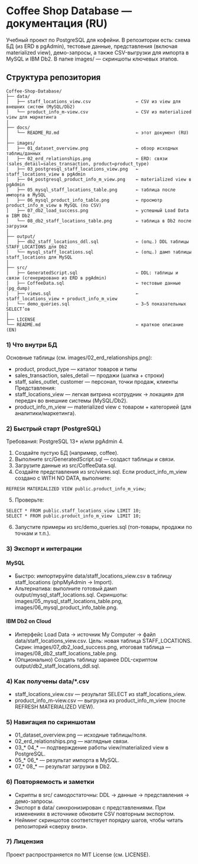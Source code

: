 # Coffee Shop Database — документация (RU)

Учебный проект по PostgreSQL для кофейни.
В репозитории есть: схема БД (из ERD в pgAdmin), тестовые данные, представления (включая materialized view), демо-запросы, а также CSV-выгрузки для импорта в MySQL и IBM Db2. В папке images/ — скриншоты ключевых этапов.

## Структура репозитория
```
Coffee-Shop-Database/
├── data/
│   ├── staff_locations_view.csv                 ← CSV из view для внешних систем (MySQL/Db2)
│   └── product_info_m-view.csv                  ← CSV из materialized view для маркетинга
│
├── docs/
│   └── README_RU.md                             ← этот документ (RU)
│
├── images/
│   ├── 01_dataset_overview.png                  ← обзор исходных таблиц/данных
│   ├── 02_erd_relationships.png                 ← ERD: связи (sales_detail↔sales_transaction, product↔product_type)
│   ├── 03_postgresql_staff_locations_view.png   ← staff_locations_view в pgAdmin
│   ├── 04_postgresql_product_info_m_view.png    ← materialized view в pgAdmin
│   ├── 05_mysql_staff_locations_table.png       ← таблица после импорта в MySQL
│   ├── 06_mysql_product_info_table.png          ← просмотр product_info_m_view в MySQL (по CSV)
│   ├── 07_db2_load_success.png                  ← успешный Load Data в IBM Db2
│   └── 08_db2_staff_locations_table.png         ← таблица в Db2 после загрузки
│
├── output/
│   ├── db2_staff_locations_ddl.sql              ← (опц.) DDL таблицы STAFF_LOCATIONS для Db2
│   └── mysql_staff_locations.sql                ← (опц.) дамп таблицы staff_locations для MySQL
│
├── src/
│   ├── GeneratedScript.sql                      ← DDL: таблицы и связи (сгенерировано из ERD в pgAdmin)
│   ├── CoffeeData.sql                           ← тестовые данные (pg_dump)
│   ├── views.sql                                ← staff_locations_view + product_info_m_view
│   └── demo_queries.sql                         ← 3–5 показательных SELECT’ов
│
├── LICENSE
└── README.md                                    ← краткое описание (EN)

```

### 1) Что внутри БД

Основные таблицы (см. images/02_erd_relationships.png):
- product, product_type — каталог товаров и типы
- sales_transaction, sales_detail — продажи (шапка + строки)
- staff, sales_outlet, customer — персонал, точки продаж, клиенты
Представления:
- staff_locations_view — легкая витрина «сотрудник → локация» для передач во внешние системы (MySQL/Db2).
- product_info_m_view — materialized view с товаром + категорией (для аналитики/маркетинга).

### 2) Быстрый старт (PostgreSQL)
Требования: PostgreSQL 13+ и/или pgAdmin 4.
1. Создайте пустую БД (например, coffee).
2. Выполните src/GeneratedScript.sql — создаст таблицы и связи.
3. Загрузите данные из src/CoffeeData.sql.
4. Создайте представления из src/views.sql.
Если product_info_m_view создано с WITH NO DATA, выполните:
```
REFRESH MATERIALIZED VIEW public.product_info_m_view;
```
5. Проверьте:
```
SELECT * FROM public.staff_locations_view LIMIT 10;
SELECT * FROM public.product_info_m_view  LIMIT 10;
```
6. Запустите примеры из src/demo_queries.sql (топ-товары, продажи по точкам и т.п.).

### 3) Экспорт и интеграции

#### MySQL
- Быстро: импортируйте data/staff_locations_view.csv в таблицу staff_locations (phpMyAdmin → Import).
- Альтернатива: выполните готовый дамп output/mysql_staff_locations.sql.
Скриншоты: images/05_mysql_staff_locations_table.png, images/06_mysql_product_info_table.png.

#### IBM Db2 on Cloud
- Интерфейс Load Data → источник My Computer → файл data/staff_locations_view.csv.
Цель: новая таблица STAFF_LOCATIONS.
Скрин: images/07_db2_load_success.png, итоговая таблица — images/08_db2_staff_locations_table.png.
- (Опционально) Создать таблицу заранее DDL-скриптом output/db2_staff_locations_ddl.sql.

### 4) Как получены data/*.csv
- staff_locations_view.csv — результат SELECT из staff_locations_view.
- product_info_m-view.csv — выгрузка из product_info_m_view (после REFRESH MATERIALIZED VIEW).

### 5) Навигация по скриншотам
- 01_dataset_overview.png — исходные таблицы/поля.
- 02_erd_relationships.png — наглядные связи.
- 03_* 04_* — подтверждение работы view/materialized view в PostgreSQL.
- 05_* 06_* — результат импорта в MySQL.
- 07_* 08_* — результат загрузки в Db2.

### 6) Повторяемость и заметки
- Скрипты в src/ самодостаточны: DDL → данные → представления → демо-запросы.
- Экспорт в data/ синхронизирован с представлениями. При изменениях в источнике обновите CSV повторным экспортом.
- Нейминг скриншотов соответствует порядку шагов, чтобы читать репозиторий «сверху вниз».

### 7) Лицензия
Проект распространяется по MIT License (см. LICENSE).
